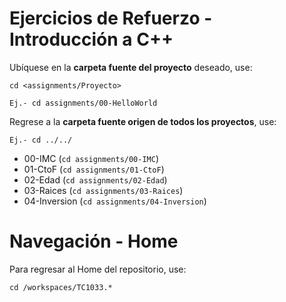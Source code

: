 # Ejercicios de Refuerzo - Introducción a C++

Ubíquese en la **carpeta fuente del proyecto** deseado, use:

```
cd <assignments/Proyecto>

Ej.- cd assignments/00-HelloWorld

```
Regrese a la **carpeta fuente origen de todos los proyectos**, use:

```
Ej.- cd ../../

```

- 00-IMC (```cd assignments/00-IMC```)
- 01-CtoF (```cd assignments/01-CtoF```)
- 02-Edad (```cd assignments/02-Edad```)
- 03-Raices (```cd assignments/03-Raices```)
- 04-Inversion (```cd assignments/04-Inversion```)

# Navegación - Home
Para regresar al Home del repositorio, use:
```
cd /workspaces/TC1033.*
```
